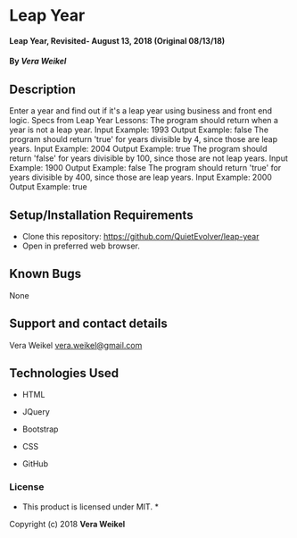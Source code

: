 # Leap Year

#### Leap Year, Revisited- August 13, 2018 (Original 08/13/18)

#### By _**Vera Weikel**_

## Description

Enter a year and find out if it's a leap year using business and front end logic.
Specs from Leap Year Lessons:
The program should return when a year is not a leap year.
Input Example: 1993
Output Example: false
The program should return 'true' for years divisible by 4, since those are leap years.
Input Example: 2004
Output Example: true
The program should return 'false' for years divisible by 100, since those are not leap years.
Input Example: 1900
Output Example: false
The program should return 'true' for years divisible by 400, since those are leap years.
Input Example: 2000
Output Example: true

## Setup/Installation Requirements

* Clone this repository: https://github.com/QuietEvolver/leap-year
* Open in preferred web browser.

## Known Bugs
None

## Support and contact details
Vera Weikel vera.weikel@gmail.com


## Technologies Used
* HTML

* JQuery

* Bootstrap

* CSS

* GitHub

### License

* This product is licensed under MIT. *

Copyright (c) 2018 **Vera Weikel**
